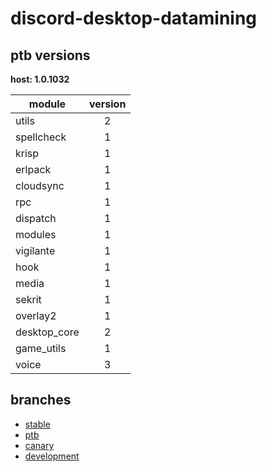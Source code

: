 # discord-desktop-datamining

## ptb versions

**host: 1.0.1032**

| module | version |
| ------ | :-----: |
| utils | 2 |
| spellcheck | 1 |
| krisp | 1 |
| erlpack | 1 |
| cloudsync | 1 |
| rpc | 1 |
| dispatch | 1 |
| modules | 1 |
| vigilante | 1 |
| hook | 1 |
| media | 1 |
| sekrit | 1 |
| overlay2 | 1 |
| desktop_core | 2 |
| game_utils | 1 |
| voice | 3 |

## branches

- [stable](https://github.com/OpenAsar/discord-desktop-datamining/tree/stable)
- [ptb](https://github.com/OpenAsar/discord-desktop-datamining/tree/ptb)
- [canary](https://github.com/OpenAsar/discord-desktop-datamining/tree/canary)
- [development](https://github.com/OpenAsar/discord-desktop-datamining/tree/development)